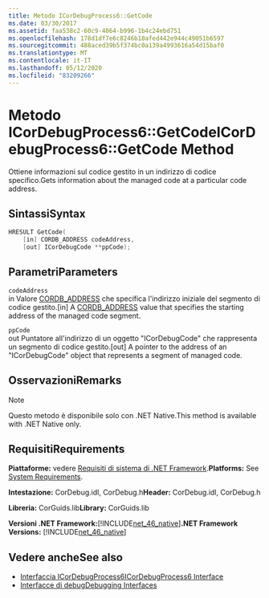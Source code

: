 ```yaml
---
title: Metodo ICorDebugProcess6::GetCode
ms.date: 03/30/2017
ms.assetid: faa538c2-60c9-4064-b996-1b4c24ebd751
ms.openlocfilehash: 178d1df7e6c8246b18afed442e944c49051b6597
ms.sourcegitcommit: 488aced39b5f374bc0a139a4993616a54d15baf0
ms.translationtype: MT
ms.contentlocale: it-IT
ms.lasthandoff: 05/12/2020
ms.locfileid: "83209266"
---
```

# <a name="icordebugprocess6getcode-method"></a><span data-ttu-id="a26f7-102">Metodo ICorDebugProcess6::GetCode</span><span class="sxs-lookup"><span data-stu-id="a26f7-102">ICorDebugProcess6::GetCode Method</span></span>
<span data-ttu-id="a26f7-103">Ottiene informazioni sul codice gestito in un indirizzo di codice specifico.</span><span class="sxs-lookup"><span data-stu-id="a26f7-103">Gets information about the managed code at a particular code address.</span></span>  
  
## <a name="syntax"></a><span data-ttu-id="a26f7-104">Sintassi</span><span class="sxs-lookup"><span data-stu-id="a26f7-104">Syntax</span></span>  
  
```cpp  
HRESULT GetCode(  
    [in] CORDB_ADDRESS codeAddress,
    [out] ICorDebugCode **ppCode);  
```  
  
## <a name="parameters"></a><span data-ttu-id="a26f7-105">Parametri</span><span class="sxs-lookup"><span data-stu-id="a26f7-105">Parameters</span></span>  
 `codeAddress`  
 <span data-ttu-id="a26f7-106">in Valore [CORDB_ADDRESS](../common-data-types-unmanaged-api-reference.md) che specifica l'indirizzo iniziale del segmento di codice gestito.</span><span class="sxs-lookup"><span data-stu-id="a26f7-106">[in] A [CORDB_ADDRESS](../common-data-types-unmanaged-api-reference.md) value that specifies the starting address of the managed code segment.</span></span>  
  
 `ppCode`  
 <span data-ttu-id="a26f7-107">out Puntatore all'indirizzo di un oggetto "ICorDebugCode" che rappresenta un segmento di codice gestito.</span><span class="sxs-lookup"><span data-stu-id="a26f7-107">[out] A pointer to the address of an "ICorDebugCode" object that represents a segment of managed code.</span></span>  
  
## <a name="remarks"></a><span data-ttu-id="a26f7-108">Osservazioni</span><span class="sxs-lookup"><span data-stu-id="a26f7-108">Remarks</span></span>  
  
> [!NOTE]
> <span data-ttu-id="a26f7-109">Questo metodo è disponibile solo con .NET Native.</span><span class="sxs-lookup"><span data-stu-id="a26f7-109">This method is available with .NET Native only.</span></span>  
  
## <a name="requirements"></a><span data-ttu-id="a26f7-110">Requisiti</span><span class="sxs-lookup"><span data-stu-id="a26f7-110">Requirements</span></span>  
 <span data-ttu-id="a26f7-111">**Piattaforme:** vedere [Requisiti di sistema di .NET Framework](../../get-started/system-requirements.md).</span><span class="sxs-lookup"><span data-stu-id="a26f7-111">**Platforms:** See [System Requirements](../../get-started/system-requirements.md).</span></span>  
  
 <span data-ttu-id="a26f7-112">**Intestazione:** CorDebug.idl, CorDebug.h</span><span class="sxs-lookup"><span data-stu-id="a26f7-112">**Header:** CorDebug.idl, CorDebug.h</span></span>  
  
 <span data-ttu-id="a26f7-113">**Libreria:** CorGuids.lib</span><span class="sxs-lookup"><span data-stu-id="a26f7-113">**Library:** CorGuids.lib</span></span>  
  
 <span data-ttu-id="a26f7-114">**Versioni .NET Framework:**[!INCLUDE[net_46_native](../../../../includes/net-46-native-md.md)]</span><span class="sxs-lookup"><span data-stu-id="a26f7-114">**.NET Framework Versions:** [!INCLUDE[net_46_native](../../../../includes/net-46-native-md.md)]</span></span>  
  
## <a name="see-also"></a><span data-ttu-id="a26f7-115">Vedere anche</span><span class="sxs-lookup"><span data-stu-id="a26f7-115">See also</span></span>

- [<span data-ttu-id="a26f7-116">Interfaccia ICorDebugProcess6</span><span class="sxs-lookup"><span data-stu-id="a26f7-116">ICorDebugProcess6 Interface</span></span>](icordebugprocess6-interface.md)
- [<span data-ttu-id="a26f7-117">Interfacce di debug</span><span class="sxs-lookup"><span data-stu-id="a26f7-117">Debugging Interfaces</span></span>](debugging-interfaces.md)
